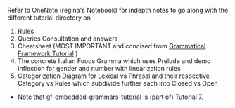 Refer to OneNote (regina's Notebook) for indepth notes to go along with the different tutorial directory on 
1) Rules
2) Queries Consultation and answers
3) Cheatsheet (MOST IMPORTANT and concised from [Grammatical Framework Tutorial](https://www.grammaticalframework.org/doc/tutorial/gf-tutorial.html#toc54) )
4) The concrete Italian Foods Gramma which uses Prelude and demo inflection for gender and number with linearization rules
5) Categorization Diagram for Lexical vs Phrasal and their respective Category vs Rules which subdivide further each into Closed vs Open

* Note that gf-embedded-grammars-tutorial is (part of) Tutorial 7.